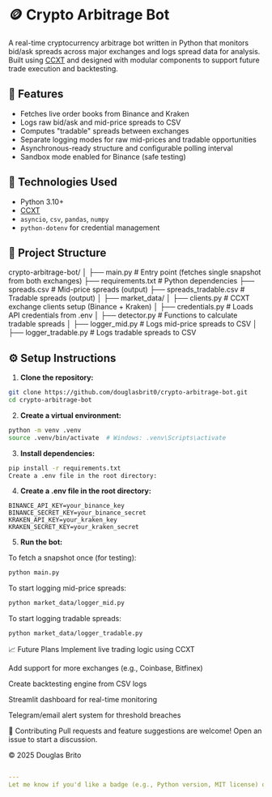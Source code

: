# 🪙 Crypto Arbitrage Bot

A real-time cryptocurrency arbitrage bot written in Python that monitors bid/ask spreads across major exchanges and logs spread data for analysis. Built using [CCXT](https://github.com/ccxt/ccxt) and designed with modular components to support future trade execution and backtesting.

## 🚀 Features

- Fetches live order books from Binance and Kraken
- Logs raw bid/ask and mid-price spreads to CSV
- Computes "tradable" spreads between exchanges
- Separate logging modes for raw mid-prices and tradable opportunities
- Asynchronous-ready structure and configurable polling interval
- Sandbox mode enabled for Binance (safe testing)

## 🧠 Technologies Used

- Python 3.10+
- [CCXT](https://github.com/ccxt/ccxt)
- `asyncio`, `csv`, `pandas`, `numpy`
- `python-dotenv` for credential management

## 📁 Project Structure

crypto-arbitrage-bot/
│
├── main.py # Entry point (fetches single snapshot from both exchanges)
├── requirements.txt # Python dependencies
├── spreads.csv # Mid-price spreads (output)
├── spreads_tradable.csv # Tradable spreads (output)
│
├── market_data/
│ ├── clients.py # CCXT exchange clients setup (Binance + Kraken)
│ ├── credentials.py # Loads API credentials from .env
│ ├── detector.py # Functions to calculate tradable spreads
│ ├── logger_mid.py # Logs mid-price spreads to CSV
│ ├── logger_tradable.py # Logs tradable spreads to CSV


## ⚙️ Setup Instructions

1. **Clone the repository:**
```bash
git clone https://github.com/douglasbrit0/crypto-arbitrage-bot.git
cd crypto-arbitrage-bot
```

2. **Create a virtual environment:**

```bash
python -m venv .venv
source .venv/bin/activate  # Windows: .venv\Scripts\activate
```

3. **Install dependencies:**

```bash
pip install -r requirements.txt
Create a .env file in the root directory:
```

4. **Create a .env file in the root directory:**

```env
BINANCE_API_KEY=your_binance_key
BINANCE_SECRET_KEY=your_binance_secret
KRAKEN_API_KEY=your_kraken_key
KRAKEN_SECRET_KEY=your_kraken_secret
```

5. **Run the bot:**

To fetch a snapshot once (for testing):

```bash
python main.py
```

To start logging mid-price spreads:

```bash
python market_data/logger_mid.py
```

To start logging tradable spreads:

```bash
python market_data/logger_tradable.py
```

📈 Future Plans
Implement live trading logic using CCXT

Add support for more exchanges (e.g., Coinbase, Bitfinex)

Create backtesting engine from CSV logs

Streamlit dashboard for real-time monitoring

Telegram/email alert system for threshold breaches

🤝 Contributing
Pull requests and feature suggestions are welcome! Open an issue to start a discussion.

© 2025 Douglas Brito

```yaml

---
Let me know if you'd like a badge (e.g., Python version, MIT license) or a visual architecture diagram added!
```

